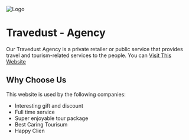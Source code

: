 ![Logo](https://i.ibb.co/8M694WL/Logo-Maker-Ca-1635443362937-removebg-preview.png)

# Travedust - Agency

Our Travedust Agency is a private retailer or public service that provides travel and tourism-related services to the people. You can <a href="https://travedust.web.app/">Visit This Website</a>

## Why Choose Us

This website is used by the following companies:

- Interesting gift and discount
- Full time service
- Super enjoyable tour package
- Best Caring Tourisum
- Happy Clien
